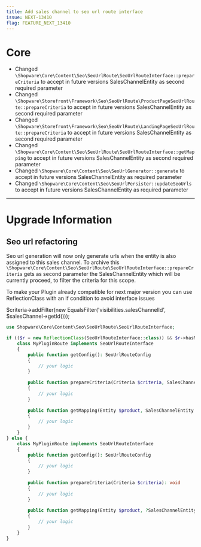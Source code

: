 ```yaml
---
title: Add sales channel to seo url route interface
issue: NEXT-13410
flag: FEATURE_NEXT_13410
---
```

# Core
* Changed `\Shopware\Core\Content\Seo\SeoUrlRoute\SeoUrlRouteInterface::prepareCriteria` to accept in future versions SalesChannelEntity as second required parameter
* Changed `\Shopware\Storefront\Framework\Seo\SeoUrlRoute\ProductPageSeoUrlRoute::prepareCriteria` to accept in future versions SalesChannelEntity as second required parameter
* Changed `\Shopware\Storefront\Framework\Seo\SeoUrlRoute\LandingPageSeoUrlRoute::prepareCriteria` to accept in future versions SalesChannelEntity as second required parameter
* Changed `\Shopware\Core\Content\Seo\SeoUrlRoute\SeoUrlRouteInterface::getMapping` to accept in future versions SalesChannelEntity as second required parameter
* Changed `\Shopware\Core\Content\Seo\SeoUrlGenerator::generate` to accept in future versions SalesChannelEntity as required parameter
* Changed `\Shopware\Core\Content\Seo\SeoUrlPersister::updateSeoUrls` to accept in future versions SalesChannelEntity as required parameter

___
# Upgrade Information

## Seo url refactoring

Seo url generation will now only generate urls when the entity is also assigned to this sales channel.
To archive this `\Shopware\Core\Content\Seo\SeoUrlRoute\SeoUrlRouteInterface::prepareCriteria` gets as second parameter the SalesChannelEntity which will be currently proceed, to filter the criteria for this scope.

To make your Plugin already compatible for next major version you can use ReflectionClass with an if condition to avoid interface issues

$criteria->addFilter(new EqualsFilter('visibilities.salesChannelId', $salesChannel->getId()));

```php
use Shopware\Core\Content\Seo\SeoUrlRoute\SeoUrlRouteInterface;

if (($r = new ReflectionClass(SeoUrlRouteInterface::class)) && $r->hasMethod('prepareCriteria') && $r->getMethod('prepareCriteria')->getNumberOfRequiredParameters() === 2) {
    class MyPluginRoute implements SeoUrlRouteInterface
    {
        public function getConfig(): SeoUrlRouteConfig
        {
            // your logic
        }
    
        public function prepareCriteria(Criteria $criteria, SalesChannelEntity $salesChannel): void
        {
            // your logic
        }
        
        public function getMapping(Entity $product, SalesChannelEntity $salesChannel): SeoUrlMapping
        {
            // your logic
        }
    }
} else {
    class MyPluginRoute implements SeoUrlRouteInterface
    {
        public function getConfig(): SeoUrlRouteConfig
        {
            // your logic
        }
    
        public function prepareCriteria(Criteria $criteria): void
        {
            // your logic
        }
        
        public function getMapping(Entity $product, ?SalesChannelEntity $salesChannel): SeoUrlMapping
        {
            // your logic
        }
    }
}
```

